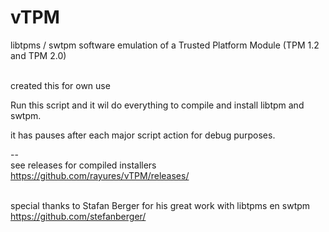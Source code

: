 # vTPM
libtpms / swtpm software emulation of a Trusted Platform Module (TPM 1.2 and TPM 2.0) 
<br><br>

created this for own use

Run this script and it wil do everything to compile and install libtpm and swtpm. 

it has pauses after each major script action for debug purposes.

--<br>
see releases for compiled installers
https://github.com/rayures/vTPM/releases/
<br><br>

special thanks to Stafan Berger for his great work with libtpms en swtpm
<br>
https://github.com/stefanberger/
